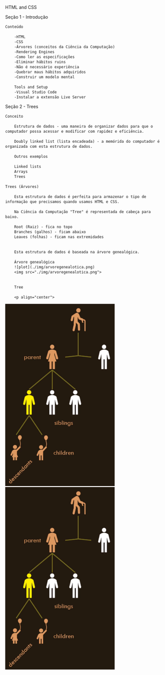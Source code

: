 HTML and CSS

Seção 1 - Introdução

    Conteúdo

        -HTML 
        -CSS
        -Árvores (conceitos da Ciência da Computação)
        -Rendering Engines
        -Como ler as especificações
        -Eliminar hábitos ruins
        -Não é necessário experiência
        -Quebrar maus hábitos adquiridos
        -Construir um modelo mental

        Tools and Setup
        -Visual Studio Code
        -Instalar a extensão Live Server


Seção 2 - Trees

    Conceito

        Estrutura de dados - uma maneira de organizar dados para que o computador possa acessar e modificar com rapidez e eficiência.

        Doubly linked list (lista encadeada) - a memórida do computador é organizada com esta estrutura de dados.

        Outros exemplos

        Linked lists
        Arrays
        Trees

    Trees (Árvores)

        Esta estrutura de dados é perfeita para armazenar o tipo de informação que precisamos quando usamos HTML e CSS.

        Na Ciência da Computação "Tree" é representada de cabeça para baixo.

        Root (Raiz) - fica no topo
        Branches (galhos) - ficam abaixo
        Leaves (folhas) - ficam nas extremidades


        Esta estrutura de dados é baseada na árvore genealógica.

        Árvore genealógica
        ![plot](./img/arvoregenealotica.png)
        <img src="./img/arvoregenealotica.png">
        
        
        Tree

        <p align="center">
  <img src="arvoregenealotica.png" width="350" title="hover text">
  <img src="arvoregenealotica.png" width="350" alt="accessibility text">
</p>
        








